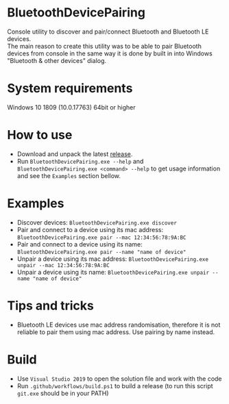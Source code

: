 # BluetoothDevicePairing
Console utility to discover and pair/connect Bluetooth and Bluetooth LE devices.<br>
The main reason to create this utility was to be able to pair Bluetooth devices from console in the same way it is done by built in into Windows "Bluetooth & other devices" dialog.

# System requirements
Windows 10 1809 (10.0.17763) 64bit or higher<br>

# How to use
* Download and unpack the latest [release](https://github.com/PolarGoose/BluetoothDevicePairing/releases).
* Run `BluetoothDevicePairing.exe --help` and `BluetoothDevicePairing.exe <command> --help` to get usage information and see the `Examples` section bellow.

# Examples
* Discover devices: `BluetoothDevicePairing.exe discover`
* Pair and connect to a device using its mac address: `BluetoothDevicePairing.exe pair --mac 12:34:56:78:9A:BC`
* Pair and connect to a device using its name: `BluetoothDevicePairing.exe pair --name "name of device"`
* Unpair a device using its mac address: `BluetoothDevicePairing.exe unpair --mac 12:34:56:78:9A:BC`
* Unpair a device using its name: `BluetoothDevicePairing.exe unpair --name "name of device"`

# Tips and tricks
* Bluetooth LE devices use mac address randomisation, therefore it is not reliable to pair them using mac address. Use pairing by name instead.

# Build
* Use `Visual Studio 2019` to open the solution file and work with the code
* Run `.github/workflows/build.ps1` to build a release (to run this script `git.exe` should be in your PATH)
